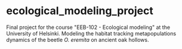 # ecological_modeling_project
Final project for the course "EEB-102 - Ecological modeling" at the University of Helsinki. Modeling the habitat tracking metapopulations dynamics of the beetle *O. eremita* on ancient oak hollows.
